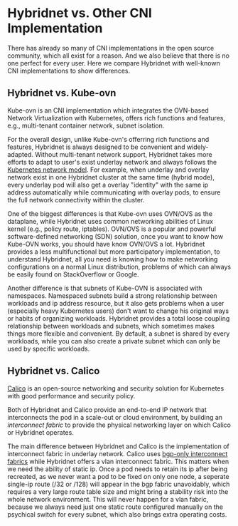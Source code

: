# Hybridnet vs. Other CNI Implementation

There has already so many of CNI implementations in the open source community, which all exist for a reason. And we also
believe that there is no one perfect for every user. Here we compare Hybridnet with well-known CNI implementations to show
differences.

## Hybridnet vs. Kube-ovn

Kube-ovn is an CNI implementation which integrates the OVN-based Network Virtualization with Kubernetes, offers rich
functions and features, e.g., multi-tenant container network, subnet isolation.

For the overall design, unlike Kube-ovn's offerring rich functions and features, Hybridnet is always designed to be convenient
and widely-adapted. Without multi-tenant network support, Hybridnet takes more efforts to adapt to user's exist underlay network
and always follows the [Kubernetes network model](https://kubernetes.io/docs/concepts/cluster-administration/networking/#the-kubernetes-network-model).
For example, when underlay and overlay network exist in one Hybridnet cluster at the same time (hybrid mode), every underlay
pod will also get a overlay "identity" with the same ip address automatically while communicating with overlay pods, to
ensure the full network connectivity within the cluster.

One of the biggest differences is that Kube-ovn uses OVN/OVS as the dataplane, while Hybridnet uses common networking
abilities of Linux kernel (e.g., policy route, iptables). OVN/OVS is a popular and powerful software-defined
networking (SDN) solution, once you want to know how Kube-OVN works, you should have know OVN/OVS a lot. Hybridnet provides
a less multifunctional but more participatory implementation, to understand Hybridnet, all you need is knowing how to make
networking configurations on a normal Linux distribution, problems of which can always be easily found on StackOverflow
or Google.

Another difference is that subnets of Kube-OVN is associated with namespaces. Namespaced subnets build a strong
relationship between workloads and ip address resource, but it also gets problems when a user
(especially heavy Kubernetes users) don't want to change his original ways or habits of organizing workloads.
Hybridnet provides a total loose coupling relationship between workloads and subnets, which
sometimes makes things more flexible and convenient. By default, a subnet is shared by every workloads, while you can
also create a private subnet which can only be used by specific workloads.

## Hybridnet vs. Calico

[Calico](https://www.projectcalico.org/) is an open-source networking and security solution for Kubernetes with good
performance and security policy.

Both of Hybridnet and Calico provide an end-to-end IP network that interconnects the pod in a scale-out or cloud environment,
by building an *interconnect fabric* to provide the physical networking layer on which Calico or Hybridnet operates.

The main difference between Hybridnet and Calico is the implementation of interconnect fabric in underlay network. Calico
uses [bgp-only interconnect fabrics](https://docs.projectcalico.org/reference/architecture/design/l3-interconnect-fabric#bgp-only-interconnect-fabrics)
while Hybridnet offers a vlan interconnect fabric. This matters when we need the ability of static ip. Once a pod needs to
retain its ip after being recreated, as we never want a pod to be fixed on only one node, a seperate single-ip route
(/32 or /128) will appear in the bgp fabric unavoidably, which requires a very large route table size and might bring
a stability risk into the whole network environment. This will never happen for a vlan fabric, because we always need
just one static route configured manually on the psychical switch for every subnet, which also brings extra operating
costs.

